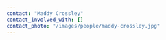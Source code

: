 ```yaml
---
contact: "Maddy Crossley"
contact_involved_with: []
contact_photo: "/images/people/maddy-crossley.jpg"
---
```




